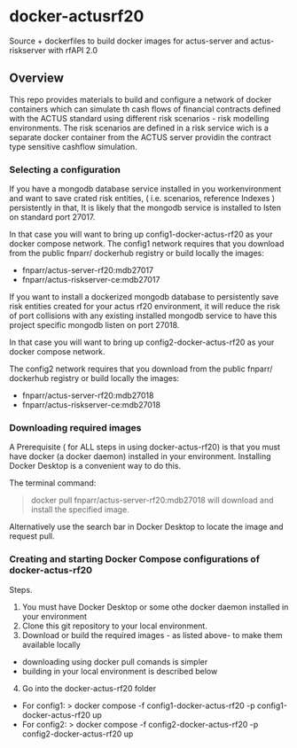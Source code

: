 # docker-actusrf20
Source + dockerfiles  to build docker images for actus-server and actus-riskserver with rfAPI 2.0
## Overview
This repo provides materials to build and configure a network of docker containers which can simulate th cash flows of financial contracts defined with the ACTUS standard using different risk scenarios - risk modelling environments. The risk scenarios are defined in a risk service wich is a separate docker container from the ACTUS server providin the contract type sensitive cashflow simulation.  
### Selecting a configuration
If you have a mongodb database service installed in you workenvironment and want to save crated risk entities, ( i.e. scenarios, reference Indexes ) persistently in that, It is likely that the mongodb service is installed to lsten on standard port 27017. 

In that case you will want to bring up config1-docker-actus-rf20 as your docker compose network.
The config1 network requires that you download from the public fnparr/ dockerhub registry or build locally the images:
*  fnparr/actus-server-rf20:mdb27017
*  fnparr/actus-riskserver-ce:mdb27017

If you want to install a dockerized mongodb database to persistently save risk entities created for your actus rf20 environment, it will reduce the risk of port collisions with any existing installed mongodb service to have this project specific mongodb listen on port 27018. 

In that case you will want to bring up config2-docker-actus-rf20 as your docker compose network. 

The config2 network requires that you download from the public fnparr/ dockerhub registry or build locally the images:
*  fnparr/actus-server-rf20:mdb27018
*  fnparr/actus-riskserver-ce:mdb27018

### Downloading required images 
A Prerequisite ( for ALL steps in using docker-actus-rf20) is that you must have docker (a docker daemon) installed in your environment. 
Installing Docker Desktop is a convenient way to do this.

The terminal command:
  > docker pull fnparr/actus-server-rf20:mdb27018
will download and install the specified image.

Alternatively use the search bar in Docker Desktop to locate the image and request pull. 
 
### Creating and starting Docker Compose configurations of docker-actus-rf20 
Steps.
1. You must have Docker Desktop or some othe docker daemon installed in your environment
2. Clone this git repository to your local environment.
3. Download or build the required images - as listed above- to make them available locally
* downloading using docker pull comands is simpler
* building in your local environment is described below
4.  Go into  the docker-actus-rf20 folder
* For config1:  > docker compose -f config1-docker-actus-rf20 -p config1-docker-actus-rf20 up
* For config2:  > docker compose -f config2-docker-actus-rf20 -p config2-docker-actus-rf20 up


      

